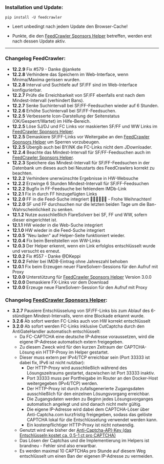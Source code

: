 ### Installation und Update:

`pip install -U feedcrawler`

- Leert unbedingt nach jedem Update den Browser-Cache!

- Punkte, die den [FeedCrawler Sponsors Helper](https://github.com/rix1337/RSScrawler/wiki/5.-FeedCrawler-Sponsors-Helper)  betreffen, werden erst nach dessen Update aktiv.

---

### Changelog FeedCrawler:

- **12.2.9** Fix #579 - Danke @jankete
- **12.2.8** Verhindere das Speichern im Web-Interface, wenn Minima/Maxima gerissen wurden.
- **12.2.8** Interval und Suchtiefe auf SF/FF sind im Web-Interface konfigurierbar.
- **12.2.7** Prüfe die Erreichbarkeit von SF/FF ebenfalls erst nach dem Mindest-Intervall (verhindert Bans).
- **12.2.7** Senke Suchintervall bei SF/FF-Feedsuchen wieder auf 6 Stunden.
- **12.2.6** Erhöhe Suchintervall bei SF/FF-Feedsuchen.
- **12.2.5** Verbesserte Icon-Darstellung der Seitenstatus (OK/Gesperrt/Wartet) im Hilfe-Bereich.
- **12.2.5** Löse SJ/DJ und FC Links vor maskierten SF/FF und WW Links im [FeedCrawler Sponsors Helper](https://github.com/rix1337/FeedCrawler/wiki/5.-FeedCrawler-Sponsors-Helper).
- **12.2.5** Demaskiere SF/FF-Links vor Weitergabe an den [FeedCrawler Sponsors Helper](https://github.com/rix1337/FeedCrawler/wiki/5.-FeedCrawler-Sponsors-Helper) um Sperren vorzubeugen.
- **12.2.5** Übergib auch bei BY/NK die FC-Links nicht dem JDownloader.
- **12.2.4** Beachte das Mindest-Intervall für SF/FF-Feedsuchen auch im [FeedCrawler Sponsors Helper](https://github.com/rix1337/FeedCrawler/wiki/5.-FeedCrawler-Sponsors-Helper).
- **12.2.3** Speichere das Mindest-Intervall für SF/FF-Feedsuchen in der Datenbank um dieses auch bei Neustarts des FeedCrawlers korrekt zu beachten.
- **12.2.2** Verhindere unerwünschte Ergebnisse in HW-Websuche
- **12.2.2** Erzwinge 6 Stunden Mindest-Intervall für SF/FF-Feedsuchen
- **12.2.2** Bugfix in FF-Feedsuche bei fehlendem IMDb-Link
- **12.2.1** Fix in durch FF hinzugefügten Links
- **12.2.0** FF in die Feed-Suche integriert 🧑🏻‍🎄🎄🎅🏻 - Frohe Weihnachten!
- **12.2.0** SF und FF durchsuchen nur die letzten beiden Tage um die Ban-Wahrscheinlichkeit zu senken.
- **12.1.2** Nutze ausschließlich FlareSolverr bei SF, FF und WW, sofern dieser eingerichtet ist.
- **12.1.1** HW wieder in die Web-Suche integriert
- **12.1.0** HW wieder in die Feed-Suche integriert
- **12.0.5** "Neu laden" auf Helper-Seite funktioniert wieder.
- **12.0.4** Fix beim Bereitstellen von WW-Links
- **12.0.3** Der Helper erkennt, wenn ein Link erfolglos entschlüsselt wurde und versucht es erneut.
- **12.0.2** Fix #557 - Danke @DKeppi
- **12.0.2** Fehler bei IMDB-Eintrag ohne Jahreszahl behoben
- **12.0.1** Fix beim Erzeugen neuer FlareSolverr-Sessions für den Aufruf mit Proxy
- **12.0.0** Unterstützung für [FeedCrawler Sponsors Helper](https://github.com/rix1337/FeedCrawler/wiki/5.-FeedCrawler-Sponsors-Helper) Version 3.0.0
- **12.0.0** Demaskiere FX-Links vor dem Download
- **12.0.0** Erzeuge neue FlareSolverr-Session für den Aufruf mit Proxy

### Changelog [FeedCrawler Sponsors Helper](https://github.com/rix1337/FeedCrawler/wiki/5.-FeedCrawler-Sponsors-Helper):
- **3.2.7** Pausiere Entschlüsselung von SF/FF-Links bis zum Ablauf des 6-stündigen Mindest-Intervalls, wenn eine Blockade erkannt wurde.
- **3.2.6** Ab sofort werden FC-Links auch von HW korrekt entschlüsselt
- **3.2.0** Ab sofort werden FC-Links inklusive CutCaptcha durch den AntiGateHandler automatisch entschlüsselt:
    - Da FC-CAPTCHA eine deutsche IP-Adresse voraussetzen, wird die eigene IP-Adresse automatisch extern freigegeben.
    - Zu diesem Zweck wird für den kurzen Zeitraum der CAPTCHA-Lösung ein HTTP-Proxy im Helper gestartet.
    - Dieser muss extern per IPv4/TCP erreichbar sein (Port 33333 ist dabei fix, IPv6 ist nicht nutzbar):
       - Der HTTP-Proxy wird ausschließlich während des Lösungszeitraums gestartet, dazwischen ist Port 33333 inaktiv.
       - Port 33333 muss per Portfreigabe im Router an den Docker-Host weitergegeben (IPv4/TCP) werden.
       - Der HTTP-Proxy ist durch zufallsgenerierte Zugangsdaten ausschließlich für den einzelnen Lösungsvorgang erreichbar.
       - Die Zugangsdaten werden zu Beginn jedes Lösungsvorganges automatisch angelegt und sind danach nicht mehr gültig.
       - Die eigene IP-Adresse wird dabei dem CAPTCHA-Löser über Anti-Captcha.com kurzfristig freigegeben,
         sodass das gelöste CAPTCHA lokal für die Entschlüsselung verwendet werden kann.
       - Ein kostenpflichtiger HTTP-Proxy ist nicht notwendig.
    - Genutzt wird wie bisher der [Anti-Captcha-API-Key (das Entschlüsseln kostet ca. 0,5-1 ct pro CAPTCHA)](http://getcaptchasolution.com/zuoo67f5cq)
    - Das Lösen der Captchas und die Implementierung im Helpers ist brandneu - Fehler sind also erwartbar.
    - Es werden maximal 10 CAPTCHAs pro Stunde auf diesem Weg entschlüsselt um einen Ban der eigenen IP-Adresse zu vermeiden.
